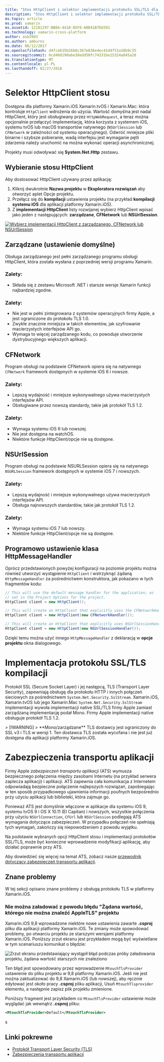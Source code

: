 ```yaml
---
title: "Stos HttpClient i selektor implementacji protokołu SSL/TLS dla systemu iOS/macOS"
description: "Stos HttpClient i selektor implementacji protokołu SSL/TLS określa implementacji HttpClient i SSL/TLS, który będzie używany przez aplikację systemu iOS, systemu tvOS lub macOS Xamarin."
ms.topic: article
ms.prod: xamarin
ms.assetid: 12101297-BB04-4410-85F0-A0D41B7E6591
ms.technology: xamarin-cross-platform
author: asb3993
ms.author: amburns
ms.date: 06/12/2017
ms.openlocfilehash: d4fce635b26b0c367e836e4ec41d4f51a10b9c35
ms.sourcegitcommit: 6cd40d190abe38edd50fc74331be15324a845a28
ms.translationtype: MT
ms.contentlocale: pl-PL
ms.lasthandoff: 02/27/2018
---
```

# <a name="httpclient-stack-selector"></a>Selektor HttpClient stosu

Dostępna dla platformy Xamarin.iOS Xamarin.tvOS i Xamarin.Mac: która kontroluje `HttpClient` wdrożenia do użycia. Wartość domyślna jest nadal HttpClient, który jest obsługiwany przez `HttpWebRequest`, a teraz można opcjonalnie przełączyć implementację, która korzysta z systemem iOS, systemu tvOS lub macOS transportów natywnego (`NSUrlSession` lub `CFNetwork` w zależności od systemu operacyjnego). Odwróć mniejsze pliki binarne i szybsze pobieranie, wadą interfejsu jest wymaganie pętli zdarzenia należy uruchomić na można wykonać operacji asynchronicznej.

Projekty musi odwoływać się **System.Net.Http** zestawu.

<a name="Selecting-a-HttpClient-Stack" />

## <a name="selecting-a-httpclient-stack"></a>Wybieranie stosu HttpClient

Aby dostosować HttpClient używany przez aplikację:

1. Kliknij dwukrotnie **Nazwa projektu** w **Eksploratora rozwiązań** aby otworzyć aplet Opcje projektu.
2. Przełącz się do **kompilacji** ustawienia projektu (na przykład **kompilacji systemu iOS** dla aplikacji platformy Xamarin.iOS).
3. Z **implementacji HttpClient** listy rozwijanej wybierz HttpClient wpisać jako jeden z następujących: **zarządzane**, **CFNetwork** lub **NSUrlSession**.

[ ![Wybierz implementacji HttpClient z zarządzanego, CFNetwork lub NSUrlSession](http-stack-images/http-xs-sml.png)](http-stack-images/http-xs.png)

<a name="Managed" />

## <a name="managed-default"></a>Zarządzane (ustawienie domyślne)

Obsługa zarządzanego jest pełni zarządzanego programu obsługi HttpClient, która została wysłana z poprzedniej wersji programu Xamarin.

### <a name="pros"></a>Zalety:

 - Składa się z zestawu Microsoft .NET i starsze wersje Xamarin funkcji najbardziej zgodne.

### <a name="cons"></a>Zalety:

 - Nie jest w pełni zintegrowana z systemów operacyjnych firmy Apple, a jest ograniczone do protokołu TLS 1.0.
 - Zwykle znacznie mniejsza w takich elementów, jak szyfrowanie macierzystych interfejsów API go.
 - Wymaga to więcej zarządzanego kodu, co powoduje utworzenie dystrybucyjnego większych aplikacji.

<a name="CFNetwork" />

## <a name="cfnetwork"></a>CFNetwork

Program obsługi na podstawie CFNetwork opiera się na natywnego `CFNetwork` framework dostępnych w systemie iOS 6 i nowsze.

### <a name="pros"></a>Zalety:

 - Lepszą wydajność i mniejsze wykonywalnego używa macierzystych interfejsów API.
 - Obsługiwane przez nowszą standardy, takie jak protokół TLS 1.2.

### <a name="cons"></a>Zalety:

 - Wymaga systemu iOS 6 lub nowszej.
 - Nie jest dostępna na watchOS.
 - Niektóre funkcje HttpClient/opcje nie są dostępne.

<a name="NSUrlSession" />

## <a name="nsurlsession"></a>NSUrlSession

Program obsługi na podstawie NSURLSession opiera się na natywnego `NSURLSession` framework dostępnych w systemie iOS 7 i nowszych.

### <a name="pros"></a>Zalety:

 - Lepszą wydajność i mniejsze wykonywalnego używa macierzystych interfejsów API.
 - Obsługa najnowszych standardów, takie jak protokół TLS 1.2.

### <a name="cons"></a>Zalety:

 - Wymaga systemu iOS 7 lub nowszy.
 - Niektóre funkcje HttpClient/opcje nie są dostępne.


## <a name="programmatically-setting-the-httpmessagehandler"></a>Programowo ustawienie klasa HttpMessageHandler

Oprócz przedstawionych powyżej konfiguracji na poziomie projektu można również utworzyć wystąpienie `HttpClient` i wstrzyknąć żądaną `HttpMessageHandler` za pośrednictwem konstruktora, jak pokazano w tych fragmentów kodu:

```csharp
// This will use the default message handler for the application; as
// set in the Project Options for the project.
HttpClient client = new HttpClient();

// This will create an HttpClient that explicitly uses the CFNetworkHandler
HttpClient client = new HttpClient(new CFNetworkHandler());

// This will create an HttpClient that explicitly uses NSUrlSessionHandler
HttpClient client = new HttpClient(new NSUrlSessionHandler());
```

Dzięki temu można użyć innego `HttpMessageHandler` z deklaracją w **opcje projektu** okna dialogowego.

<a name="New-SSL-TLS-implementation-build-option" />
<a name="Selecting-a-SSL-TLS-implementation" />
<a name="Apple-TLS" />

# <a name="ssltls-implementation-build"></a>Implementacja protokołu SSL/TLS kompilacji

Protokół SSL (Secure Socket Layer) i jej następcą, TLS (Transport Layer Security), zapewniają obsługę dla protokołu HTTP i innych połączeń sieciowych za pośrednictwem `System.Net.Security.SslStream`. Xamarin.iOS, Xamarin.tvOS lub jego Xamarin.Mac `System.Net.Security.SslStream` implementacji wywoła implementacji native SSL/TLS firmy Apple zamiast zarządzaną implementację podał Mono. Firmy Apple implementacji native obsługuje protokół TLS 1.2.

<a name="Mono" />
> [!WARNING]
> **Mono/zarządzane** TLS dostawcy jest ograniczony do SSL v3 i TLS w wersji 1. Ten dostawca TLS została wycofana i nie jest już dostępna dla aplikacji platformy Xamarin.iOS. 

<a name="App-Transport-Security" />

# <a name="app-transport-security"></a>Zabezpieczenia transportu aplikacji

Firmy Apple _zabezpieczeń transportu aplikacji_ (ATS) wymusza bezpiecznego połączenia między zasobami Internetu (na przykład serwera zaplecza aplikacji) i aplikacji. ATS zapewnia cała komunikacja z Internetem odpowiadają bezpieczne połączenie najlepszych rozwiązań, zapobiegając w ten sposób przypadkowego ujawnienia informacji poufnych bezpośrednio przy użyciu aplikacji lub biblioteki, która zajmuje go.

Ponieważ ATS jest domyślnie włączone w aplikacje dla systemu iOS 9, systemu tvOS 9 i OS X 10.11 (El Capitan) i nowszych, wszystkie połączenia przy użyciu `NSUrlConnection`, `CFUrl` lub `NSUrlSession` podlegają ATS wymagania dotyczące zabezpieczeń. W przypadku połączeń nie spełniają tych wymagań, zakończy się niepowodzeniem z powodu wyjątku.

Na podstawie wybranych opcji HttpClient stosu i implementacji protokołów SSL/TLS, może być konieczne wprowadzenie modyfikacji aplikację, aby działać poprawnie przy ATS.

Aby dowiedzieć się więcej na temat ATS, zobacz nasze [przewodnik dotyczący zabezpieczeń transportu aplikacji](~/ios/app-fundamentals/ats.md).

## <a name="known-issues"></a>Znane problemy

W tej sekcji opisano znane problemy z obsługą protokołu TLS w platformy Xamarin.iOS.

### <a name="project-failed-to-load-with-error-requested-value-appletls-wasnt-found"></a>Nie można załadować z powodu błędu "Żądana wartość, którego nie można znaleźć AppleTLS" projektu

Xamarin.iOS 9,8 wprowadzone niektóre nowe ustawienia zawarte **.csproj** pliku dla aplikacji platformy Xamarin.iOS. Te zmiany może spowodować problemy, po otwarciu projektu ze starszymi wersjami platformy Xamarin.iOS. Poniższy zrzut ekranu jest przykładem mogą być wyświetlane w tym scenariuszu komunikat o błędzie:

![Zrzut ekranu przedstawiający wystąpił błąd podczas próby załadowania projektu, żądana wartość starszych nie znaleziono](http-stack-images/tlserror-xs.png)

Ten błąd jest spowodowany przez wprowadzenie `MtouchTlsProvider` ustawienie do pliku projektu w 9,8 platformy Xamarin.iOS. Jeśli nie jest można zaktualizować do 9,8 Xamarin.iOS (lub nowszej), aby ręcznie edytować jest około pracy **.csproj** pliku aplikacji, Usuń `MtouchTlsprovider` elementu, a następnie zapisz plik projektu zmienione.

Poniższy fragment jest przykładem co `MtouchTlsProvider` ustawienie może wyglądać jak wewnątrz **.csproj** pliku:

```xml
<MtouchTlsProvider>Default</MtouchTlsProvider>
```
s


## <a name="related-links"></a>Linki pokrewne

- [Protokół Transport Layer Security (TLS)](~/cross-platform/app-fundamentals/transport-layer-security.md)
- [Zabezpieczenia transportu aplikacji](~/ios/app-fundamentals/ats.md)
